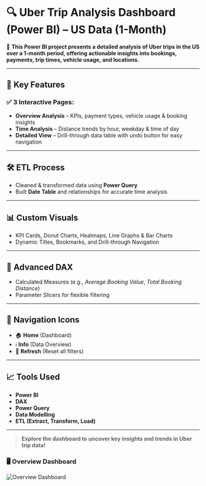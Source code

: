 # 🔍 Uber Trip Analysis Dashboard (Power BI) – US Data (1-Month)

🚗 **This Power BI project presents a detailed analysis of Uber trips in the US over a 1-month period, offering actionable insights into bookings, payments, trip times, vehicle usage, and locations.**

---

## 🧩 Key Features

### ✅ 3 Interactive Pages:

- **Overview Analysis** – KPIs, payment types, vehicle usage & booking insights
- **Time Analysis** – Distance trends by hour, weekday & time of day
- **Detailed View** – Drill-through data table with undo button for easy navigation

---

## 🛠 ETL Process

- Cleaned & transformed data using **Power Query**
- Built **Date Table** and relationships for accurate time analysis

---

## 📊 Custom Visuals

- KPI Cards, Donut Charts, Heatmaps, Line Graphs & Bar Charts
- Dynamic Titles, Bookmarks, and Drill-through Navigation

---

## 🧠 Advanced DAX

- Calculated Measures (e.g., *Average Booking Value*, *Total Booking Distance*)
- Parameter Slicers for flexible filtering

---

## 🧭 Navigation Icons

- 🏠 **Home** (Dashboard)
- ℹ️ **Info** (Data Overview)
- 🔄 **Refresh** (Reset all filters)

---

## 📈 Tools Used

- **Power BI**
- **DAX**
- **Power Query**
- **Data Modelling**
- **ETL (Extract, Transform, Load)**

---

> **Explore the dashboard to uncover key insights and trends in Uber trip data!**

### 🖥 Overview Dashboard
![Overview Dashboard](Assets/dashboard_overview.png)
